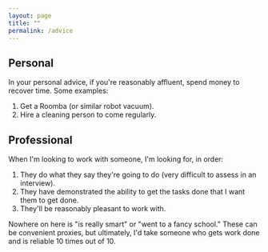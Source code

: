 ```yaml
---
layout: page
title: ""
permalink: /advice
---
```


## Personal

In your personal advice, if you're reasonably affluent, spend money to recover time. Some examples:

1. Get a Roomba (or similar robot vacuum).
2. Hire a cleaning person to come regularly.

## Professional

When I'm looking to work with someone, I'm looking for, in order:

1. They do what they say they're going to do (very difficult to assess in an interview).
2. They have demonstrated the ability to get the tasks done that I want them to get done.
3. They'll be reasonably pleasant to work with.

Nowhere on here is "is really smart" or "went to a fancy school." These can be convenient proxies, but ultimately, I'd take someone who gets work done and is reliable 10 times out of 10.